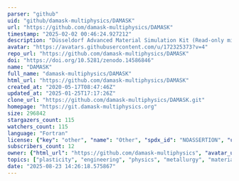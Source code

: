 ```yaml
---
parser: "github"
uid: "github/damask-multiphysics/DAMASK"
url: "https://github.com/damask-multiphysics/DAMASK"
timestamp: "2025-02-02 00:46:24.927212"
description: "Düsseldorf Advanced Material Simulation Kit (Read-only mirror)"
avatar: "https://avatars.githubusercontent.com/u/172325373?v=4"
repo_url: "https://github.com/damask-multiphysics/DAMASK"
doi: "https://doi.org/10.5281/zenodo.14586846"
name: "DAMASK"
full_name: "damask-multiphysics/DAMASK"
html_url: "https://github.com/damask-multiphysics/DAMASK"
created_at: "2020-05-17T08:47:46Z"
updated_at: "2025-01-25T17:17:26Z"
clone_url: "https://github.com/damask-multiphysics/DAMASK.git"
homepage: "https://git.damask-multiphysics.org"
size: 296842
stargazers_count: 115
watchers_count: 115
language: "Fortran"
license: {"key": "other", "name": "Other", "spdx_id": "NOASSERTION", "url": null, "node_id": "MDc6TGljZW5zZTA="}
subscribers_count: 12
owner: {"html_url": "https://github.com/damask-multiphysics", "avatar_url": "https://avatars.githubusercontent.com/u/172325373?v=4", "login": "damask-multiphysics", "type": "Organization"}
topics: ["plasticity", "engineering", "physics", "metallurgy", "materials-science", "crystal-plasticity", "materials", "science", "multi-physics", "material", "simulation"]
date: "2025-08-23 14:26:18.575867"
---
```

